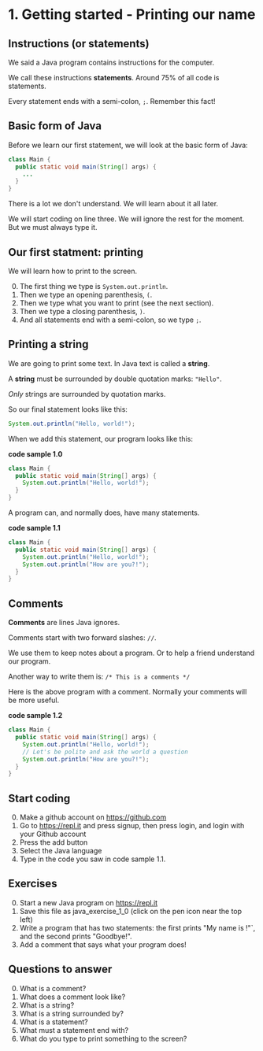
# 1. Getting started - Printing our name

## Instructions (or statements)

We said a Java program contains instructions for the computer.

We call these instructions **statements**. Around 75% of all code is statements. 

Every statement ends with a semi-colon, `;`. Remember this fact!

## Basic form of Java

Before we learn our first statement, we will look at the basic form of Java:

```java
class Main {
  public static void main(String[] args) {
    ...
  }
}
```

There is a lot we don't understand. We will learn about it all later.

We will start coding on line three. We will ignore the rest for the moment. But we must always type it.

## Our first statment: printing

We will learn how to print to the screen.

0. The first thing we type is `System.out.println`. 
0. Then we type an opening parenthesis, `(`. 
0. Then we type what you want to print (see the next section).
0. Then we type a closing parenthesis, `)`.
0. And all statements end with a semi-colon, so we type `;`.

## Printing a **string**

We are going to print some text. In Java text is called a **string**.

A **string** must be surrounded by double quotation marks: `"Hello"`.

*Only* strings are surrounded by quotation marks.

So our final statement looks like this:

```java
System.out.println("Hello, world!");
```

When we add this statement, our program looks like this:

**code sample 1.0**
```java
class Main {
  public static void main(String[] args) {
    System.out.println("Hello, world!");
  }
}
```

A program can, and normally does, have many statements.

**code sample 1.1**
```java
class Main {
  public static void main(String[] args) {
    System.out.println("Hello, world!");
    System.out.println("How are you?!");
  }
}
```

## Comments

**Comments** are lines Java ignores.

Comments start with two forward slashes: `//`. 

We use them to keep notes about a program. Or to help a friend understand our program.

Another way to write them is: `/* This is a comments */`

Here is the above program with a comment. Normally your comments will be more useful.

**code sample 1.2**

```java
class Main {
  public static void main(String[] args) {
    System.out.println("Hello, world!");
    // Let's be polite and ask the world a question
    System.out.println("How are you?!");
  }
}
```

## Start coding ##

0. Make a github account on https://github.com
0. Go to https://repl.it and press signup, then press login, and login with your Github account
0. Press the add button
0. Select the Java language
0. Type in the code you saw in code sample 1.1.

## Exercises ##

0. Start a new Java program on https://repl.it
0. Save this file as java_exercise_1_0 (click on the pen icon near the top left)
0. Write a program that has two statements: the first prints "My name is <insert your name here>!"`, and the second prints "Goodbye!".
0. Add a comment that says what your program does!

## Questions to answer ##

0. What is a comment?
0. What does a comment look like?
0. What is a string?
0. What is a string surrounded by?
0. What is a statement?
0. What must a statement end with?
0. What do you type to print something to the screen?
